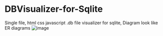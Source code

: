 # DBVisualizer-for-Sqlite
Single file, html css javascript .db file visualizer for sqlite, Diagram look like ER diagrams
![image](https://github.com/user-attachments/assets/08df44a8-5a4f-4cf8-810b-ba26d49f55cb)
